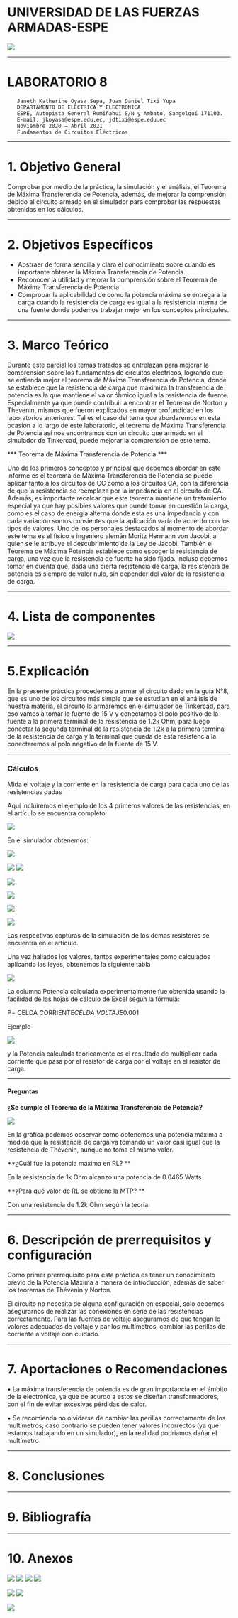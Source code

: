 # UNIVERSIDAD DE LAS FUERZAS ARMADAS-ESPE
 
![](https://upload.wikimedia.org/wikipedia/commons/3/3a/Logo_ESPEOk.png)


---------------------
#  LABORATORIO 8
                                                                            
                                                                            
                                                                            
                                                                            
                                                                            
                                                                            
                                                                           
                                                                           
       Janeth Katherine Oyasa Sepa, Juan Daniel Tixi Yupa
       DEPARTAMENTO DE ELECTRICA Y ELECTRONICA
       ESPE, Autopista General Rumiñahui S/N y Ambato, Sangolquí 171103.
       E-mail: jkoyasa@espe.edu.ec, jdtixi@espe.edu.ec
       Noviembre 2020 – Abril 2021
       Fundamentos de Circuitos Eléctricos
       
       
---------------------

# 1. Objetivo General

Comprobar por medio de la práctica, la simulación y el análisis, el Teorema de Máxima Transferencia de Potencia, además, de mejorar la comprensión debido al circuito armado en el simulador para comprobar las respuestas obtenidas en los cálculos. 


---------------------

# 2. Objetivos Específicos 
       
-	Abstraer de forma sencilla y clara el conocimiento sobre cuando es importante obtener la Máxima Transferencia de Potencia.
-	Reconocer la utilidad y mejorar la comprensión sobre el Teorema de Máxima Transferencia de Potencia. 
-	Comprobar la aplicabilidad de como la potencia máxima se entrega a la carga cuando la resistencia de carga es igual a la resistencia interna de una fuente donde podemos trabajar mejor en los conceptos principales.
             
       
---------------------

# 3. Marco Teórico

Durante este parcial los temas tratados se entrelazan para mejorar la comprensión sobre los fundamentos de circuitos eléctricos, logrando que se entienda mejor el teorema de Máxima Transferencia de Potencia, donde se establece que la resistencia de carga que maximiza la transferencia de potencia es la que mantiene el valor óhmico igual a la resistencia de fuente. Especialmente ya que puede contribuir a encontrar el Teorema de Norton y Thevenin, mismos que fueron explicados en mayor profundidad en los laboratorios anteriores. Tal es el caso del tema que abordaremos en esta ocasión a lo largo de este laboratorio, el teorema de Máxima Transferencia de Potencia así nos encontramos con un circuito que armado en el simulador de Tinkercad, puede mejorar la comprensión de este tema. 

*** Teorema de Máxima Transferencia de Potencia ***

Uno de los primeros conceptos y principal que debemos abordar en este informe es el teorema de Máxima Transferencia de Potencia se puede aplicar tanto a los circuitos de CC como a los circuitos CA, con la diferencia de que la resistencia se reemplaza por la impedancia en el circuito de CA. Además, es importante recalcar que este teorema mantiene un tratamiento especial ya que hay posibles valores que puede tomar en cuestión la carga, como es el caso de energía alterna donde esta es una impedancia y con cada variación somos consientes que la aplicación varía de acuerdo con los tipos de valores. 
Uno de los personajes destacados al momento de abordar este tema es el físico e ingeniero alemán Moritz Hermann von Jacobi, a quien se le atribuye el descubrimiento de la Ley de Jacobi. También el Teorema de Máxima Potencia establece como escoger la resistencia de carga, una vez que la resistencia de fuente ha sido fijada. Incluso debemos tomar en cuenta que, dada una cierta resistencia de carga, la resistencia de potencia es siempre de valor nulo, sin depender del valor de la resistencia de carga.

---------------------
       
# 4. Lista de componentes
![](https://scontent.fuio1-1.fna.fbcdn.net/v/t1.0-9/166453232_275715357327841_3501731949848602196_n.jpg?_nc_cat=107&ccb=1-3&_nc_sid=730e14&_nc_eui2=AeGP6_2g_eG-YPT0Gj1cymogZqKpTW_aEK1moqlNb9oQrYsbO2iW-XbLYHM9cvsmOyQcIxwLoTyQVaRPR1DLQXf6&_nc_ohc=5zU-NASdwyEAX_2gy_-&_nc_ht=scontent.fuio1-1.fna&oh=26c881dd78561b660b6d86c714282994&oe=60860A3D)

---------------------

# 5.Explicación

En la presente práctica procedemos a armar el circuito dado en la guía N°8, que es uno de los circuitos más simple que se estudian en el análisis de nuestra materia, el circuito lo armaremos en el simulador de Tinkercad, para eso vamos a tomar la fuente de 15 V y conectamos el polo positivo de la fuente a la primera terminal de la resistencia de 1.2k Ohm, para luego conectar la segunda terminal de la resistencia de 1.2k a la primera terminal de la resistencia de carga y la terminal que queda de esta resistencia la conectaremos al polo negativo de la fuente de 15 V.
 
---------------------

### Cálculos
Mida el voltaje y la corriente en la resistencia de carga para cada uno de las resistencias dadas

Aquí incluiremos el ejemplo de los 4 primeros valores de las resistencias, en el artículo se encuentra completo.

![](https://scontent.fuio1-1.fna.fbcdn.net/v/t1.0-9/165440031_275718287327548_309379842936422743_n.jpg?_nc_cat=100&ccb=1-3&_nc_sid=730e14&_nc_eui2=AeGHpXZmCcmrU-RUDHBvA9VhBPUUuuAZJSkE9RS64BklKQlYP1I9KmjBrVal1L7qpLxWy6up7fo4_vO-Hc_BbkiZ&_nc_ohc=J0f7QeNqAccAX_L2sJg&_nc_ht=scontent.fuio1-1.fna&oh=e5a4a80d9de692bb74bb8e5b96cfb1f7&oe=60879D93)

En el  simulador obtenemos:

![](https://scontent.fuio1-1.fna.fbcdn.net/v/t1.0-9/166392999_275715363994507_178812995217346773_n.jpg?_nc_cat=101&ccb=1-3&_nc_sid=730e14&_nc_eui2=AeHv9FcEfwl-bWaYreyBc5Vh_F8PD2cKDk38Xw8PZwoOTZW0rmxnfGQnuWchBvm5y7BkxpLg_hAwWLDzQLpLFbFT&_nc_ohc=wb9cYla-bJEAX9Q4RJd&_nc_ht=scontent.fuio1-1.fna&oh=fa05796d1eba8b3438291c1ccfebbe46&oe=60864331)

![](https://scontent.fuio1-1.fna.fbcdn.net/v/t1.0-9/166227458_275730397326337_2199224708777147769_n.jpg?_nc_cat=109&ccb=1-3&_nc_sid=730e14&_nc_eui2=AeEK-ZSkDsgoBItJ9MJjVY6mxzfpDpB9Xi7HN-kOkH1eLgaN4F3Ap6qVwAhemMBhtKgaFHS5cYNgPAQqS6rBNrka&_nc_ohc=5pNXcYKFBcIAX8tEEmB&_nc_ht=scontent.fuio1-1.fna&oh=502f5d3de58093aab72b7e5acada7387&oe=60891DD7)
![](https://scontent.fuio1-1.fna.fbcdn.net/v/t1.0-9/166580040_275715370661173_778363493443488406_n.jpg?_nc_cat=109&ccb=1-3&_nc_sid=730e14&_nc_eui2=AeG3yTWyxnCMxlu-KGUNRkcsAfJoV7edQBcB8mhXt51AF53qbZdHzVX37PZqVbGYM91V0DkWaVIuBMkqWsZSNhME&_nc_ohc=NI2VKo9b8a4AX_e5y4x&_nc_ht=scontent.fuio1-1.fna&oh=33fd880b836ae7c56996713f4418618b&oe=6087555A)

![](https://scontent.fuio1-1.fna.fbcdn.net/v/t1.0-9/166950281_275718317327545_1708578734427841273_n.jpg?_nc_cat=102&ccb=1-3&_nc_sid=730e14&_nc_eui2=AeEEtmWaBOFSjEZd4aRI21HAlRrkQfaDiu2VGuRB9oOK7XdCsbmK1w4hgo4ywtX2L_Oe0qEp5nwnWigYmI4k1CN6&_nc_ohc=3UjrgJPlb-IAX9PqqDS&_nc_ht=scontent.fuio1-1.fna&oh=1121c9f76979d0654dc56eb2d0371914&oe=60879541)

![](https://scontent.fuio1-1.fna.fbcdn.net/v/t1.0-9/166227458_275715417327835_9010075674705831574_n.jpg?_nc_cat=101&ccb=1-3&_nc_sid=730e14&_nc_eui2=AeHlUILpwrNd4xbPMItT_y7ie0tJk1B-C497S0mTUH4Lj43bXl_qGBGjqN9PegDtqfby_WSnPN_ZdAwrxkRvs0Eu&_nc_ohc=E0BHekiu3hwAX-UMvVu&_nc_ht=scontent.fuio1-1.fna&oh=40b299f26cae01527a4b8b243f9708da&oe=608831DF)

![](https://scontent.fuio1-1.fna.fbcdn.net/v/t1.0-9/166761752_275718337327543_2662463778662292598_n.jpg?_nc_cat=100&ccb=1-3&_nc_sid=730e14&_nc_eui2=AeFUNjk5B0uGBcyy_Y3NJa6RPD-1wzETml88P7XDMROaX9qmE7t9gAofPV_HtncvKSZXVQONDQ3nsAQKyNq0fM_L&_nc_ohc=qVGS6CNP6gIAX88aoQV&_nc_ht=scontent.fuio1-1.fna&oh=38137a9fde9d9d859f90bca77da01ee9&oe=60890C38)

![](https://scontent.fuio1-1.fna.fbcdn.net/v/t1.0-9/166649180_275715410661169_3102522566301238733_n.jpg?_nc_cat=103&ccb=1-3&_nc_sid=730e14&_nc_eui2=AeH3GFOQ_EBQomJBpGrPnwUdpeFt743vaDSl4W3vje9oNNa5Ctj1eSP4FU5_9PI0S6429ipanY85KGLgvTtmgoFg&_nc_ohc=kO6kMS0xkogAX_r9kMi&_nc_ht=scontent.fuio1-1.fna&oh=66c02c1321580e04c0d9fa86a2f65bd6&oe=6088F795)

Las respectivas capturas de la simulación de los demas resistores se encuentra en el artículo.

Una vez hallados los valores, tantos experimentales como calculados aplicando las leyes, obtenemos la siguiente tabla

![](https://scontent.fuio1-1.fna.fbcdn.net/v/t1.0-9/166392999_275715537327823_6831189126268515912_n.jpg?_nc_cat=109&ccb=1-3&_nc_sid=730e14&_nc_eui2=AeEtpn9643G1ZBuGq1QbpKVcjArCmkRtMpWMCsKaRG0ylTp8pvGsehmnzVzmKMD_0bO79ecWmCOxEDZ5eISCR_ii&_nc_ohc=m5dZ7oXjtn8AX9DuSbr&_nc_ht=scontent.fuio1-1.fna&oh=60533968815cd6a06642e503f51b7900&oe=6086BA3A)

La columna Potencia calculada experimentalmente fue obtenida usando la facilidad de las hojas de cálculo de Excel según la fórmula:

P= CELDA CORRIENTE*CELDA VOLTAJE*0.001

Ejemplo

![](https://scontent.fuio1-1.fna.fbcdn.net/v/t1.0-9/166976998_275715557327821_3088802971688191287_n.jpg?_nc_cat=110&ccb=1-3&_nc_sid=730e14&_nc_eui2=AeFVag60DnkgxNFXQquB6_DnTGbO7xHduWtMZs7vEd25a9UztMGxKJXb-R0aQ_uifk8VUIilNkFhiOQGiUpYU12c&_nc_ohc=wfawVq2CEZMAX-LLVzh&_nc_ht=scontent.fuio1-1.fna&oh=bd271e335c2c939a5bd1d75b499eaccd&oe=60895E35)

y la Potencia calculada teóricamente es el resultado de multiplicar cada corriente que pasa por el resistor de carga por el voltaje en el resistor de carga.

---------------------

#### Preguntas

**¿Se cumple el Teorema de la Máxima Transferencia de Potencia?**

![](https://scontent.fuio1-1.fna.fbcdn.net/v/t1.0-9/166801543_275715563994487_5447391977129134242_n.jpg?_nc_cat=108&ccb=1-3&_nc_sid=730e14&_nc_eui2=AeHxPHvU10Yat64bGWPncbrvMupeceQTqPky6l5x5BOo-Sq0liXTsyWhhOPmxoCc8mfCS1Okx8lYUVHRLLfwylFO&_nc_ohc=YjyTZATbnnkAX942XJr&_nc_ht=scontent.fuio1-1.fna&oh=ea8d9fb55154284a28cd133237b089be&oe=6089290E)

En la gráfica podemos observar como obtenemos una potencia máxima a medida que la resistencia de carga va tomando un valor casi igual que la resistencia de Thévenin, aunque no toma el mismo valor.


**¿Cuál fue la potencia máxima en RL? **

En la resistencia de 1k Ohm alcanzo una potencia de 0.0465 Watts

**¿Para qué valor de RL se obtiene la MTP? **

Con una resistencia de 1.2k Ohm  según la teoría.

---------------------

# 6. Descripción de prerrequisitos y configuración

Como primer prerrequisito para esta práctica es tener un conocimiento previo de la Potencia Máxima a manera de introducción, además de saber los teoremas de Thévenin y Norton.

El circuito no necesita de alguna configuración en especial, solo debemos asegurarnos de realizar las conexiones en serie de las resistencias correctamente. Para las fuentes de voltaje asegurarnos de que tengan lo valores adecuados de voltaje y par los multímetros, cambiar las perillas de corriente a voltaje con cuidado.

---------------------

# 7.  Aportaciones o Recomendaciones

•	La máxima transferencia de potencia es de gran importancia en el ámbito de la electrónica, ya que de acurdo a estos se diseñan transformadores, con el fin de evitar excesivas pérdidas de calor.

•	Se recomienda no olvidarse de cambiar las perillas correctamente de los multímetros, caso contrario se pueden tener valores incorrectos (ya que estamos trabajando en un simulador), en la realidad podriamos dañar el multímetro

---------------------

# 8. Conclusiones 



---------------------

# 9. Bibliografía


---------------------

# 10. Anexos

![](https://scontent.fuio1-1.fna.fbcdn.net/v/t1.0-9/166094380_275718140660896_6196881548027079173_n.jpg?_nc_cat=101&ccb=1-3&_nc_sid=730e14&_nc_eui2=AeFIf_S0Eo8CLcHj5Ih5vcMA7rknF4CFVFruuScXgIVUWoNOk_i4ZoDESfD5KZNAjsgY_n_4pUg570i7xtBd_MP6&_nc_ohc=nRaUUOCoASoAX8VihWe&_nc_ht=scontent.fuio1-1.fna&oh=3711d3f13ac27c1801bd9ca9b47ff103&oe=6087DD00)
![](https://scontent.fuio1-1.fna.fbcdn.net/v/t1.0-9/166273245_275718167327560_4087682550783510392_n.jpg?_nc_cat=100&ccb=1-3&_nc_sid=730e14&_nc_eui2=AeFBIieHEpT83aLxFa-cnsnRDiBfiHIyPW8OIF-IcjI9b4su8qfKAEfTZQIoDnJRa3EWhA1V4p2HbFhRyeiQ8AG3&_nc_ohc=RLM4hTBZTf0AX9WH5ba&_nc_ht=scontent.fuio1-1.fna&oh=2bab58c9d5423957b78d54b89ccb65b1&oe=6087689F)
![](https://scontent.fuio1-1.fna.fbcdn.net/v/t1.0-9/166467366_275718170660893_9073457338352035402_n.jpg?_nc_cat=108&ccb=1-3&_nc_sid=730e14&_nc_eui2=AeHo8Ary9hPAmb7bDtTcjEvKrySBGalklF-vJIEZqWSUX3kH1_v_6NOxknEqL06iFjwTSLa-TWAcGyxsEXbA7ahF&_nc_ohc=fQdV9ph20AQAX-Fumkz&_nc_ht=scontent.fuio1-1.fna&oh=cd40ffc8f4376c9f4b43f6e053f35dc1&oe=6085E230)
![](https://scontent.fuio1-1.fna.fbcdn.net/v/t1.0-9/166008144_275718197327557_6407089260761638171_n.jpg?_nc_cat=111&ccb=1-3&_nc_sid=730e14&_nc_eui2=AeECisGQzCII8iva9DzH9A5LGXtkcwDJJl0Ze2RzAMkmXU4JTR6cBzgW0YRDAE_TgV6zmKsPa3XsdU01wPpTJ0CD&_nc_ohc=PQ6TuLc1EXkAX-S58BA&_nc_ht=scontent.fuio1-1.fna&oh=9cb53544fade42171b7fbbf20fda49f3&oe=60887CC7)

![](https://scontent.fuio1-1.fna.fbcdn.net/v/t1.0-9/166859624_275718213994222_2652973170356002419_n.jpg?_nc_cat=101&ccb=1-3&_nc_sid=730e14&_nc_eui2=AeG07d9l1RiuO_qN5sU7StLUZm_S7x3jm9Fmb9LvHeOb0XJQGtZkX-6O-M3f6a_VbS2ahJuzID53r4b-Q0ICXfYs&_nc_ohc=KhnOecfpt8cAX-tHQ6u&_nc_ht=scontent.fuio1-1.fna&oh=595e3e9b30e6b995c29b487528f4a74b&oe=6088E18B)
![](https://scontent.fuio1-1.fna.fbcdn.net/v/t1.0-9/166289752_275718220660888_6464511626580933504_n.jpg?_nc_cat=101&ccb=1-3&_nc_sid=730e14&_nc_eui2=AeEjAGtE83AN4-OoAcbkseiKP3pIU7JH1J0_ekhTskfUnVOdZ3Lg8rT465h_L1OQvYvQFylD-CoalHRfFV5Jtoj-&_nc_ohc=dYuWi66317kAX9HC6pk&_nc_ht=scontent.fuio1-1.fna&oh=d1c7241733f4a2767d8deb6bf37acddd&oe=608642FB)

![](https://scontent.fuio1-1.fna.fbcdn.net/v/t1.0-9/166432343_275708847328492_3559868961322970915_o.jpg?_nc_cat=107&ccb=1-3&_nc_sid=8bfeb9&_nc_eui2=AeH4vL7d-XTElFQlv7jM9Igcc8bXaE3BvyxzxtdoTcG_LMPS65TLsNIbigPSJcN5epq4U8qaN-KQ1LijY0slRN6x&_nc_ohc=cyosk9Sp0VAAX-4MYKR&_nc_ht=scontent.fuio1-1.fna&oh=f9d6d283a233ec74b9d70bcfb64137fc&oe=6088B9BB)
